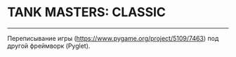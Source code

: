 <h1>TANK MASTERS: CLASSIC</h1>
<hr>
<p>Переписывание игры (<a href="https://www.pygame.org/project/5109/7463">https://www.pygame.org/project/5109/7463</a>) под другой фреймворк (Pyglet).</p>

